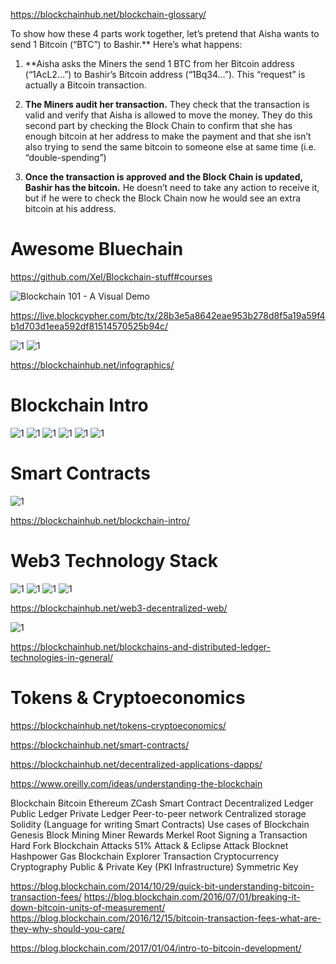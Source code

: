 https://blockchainhub.net/blockchain-glossary/


To show how these 4 parts work together, let’s pretend that Aisha wants to send 1 Bitcoin (“BTC”) to Bashir.** Here’s what happens:
1. **Aisha asks the Miners the send 1 BTC from her Bitcoin address (“1AcL2…”) to Bashir’s Bitcoin address (“1Bq34…”). This “request” is actually a Bitcoin transaction.

2. **The Miners audit her transaction.** They check that the transaction is valid and verify that Aisha is allowed to move the money. They do this second part by checking the Block Chain to confirm that she has enough bitcoin at her address to make the payment and that she isn’t also trying to send the same bitcoin to someone else at same time (i.e. “double-spending”)

3. **Once the transaction is approved and the Block Chain is updated, Bashir has the bitcoin.** He doesn’t need to take any action to receive it, but if he were to check the Block Chain now he would see an extra bitcoin at his address.


# Awesome Bluechain
https://github.com/Xel/Blockchain-stuff#courses

![Blockchain 101 - A Visual Demo](https://www.youtube.com/watch?v=_160oMzblY8)

https://live.blockcypher.com/btc/tx/28b3e5a8642eae953b278d8f5a19a59f4b1d703d1eea592df81514570525b94c/

![1](https://blockgeeks.com/wp-content/uploads/2017/05/infographics2-02-1024x488.png)
![1](https://blockgeeks.com/wp-content/uploads/2017/06/infographics-02New.png)


https://blockchainhub.net/infographics/

# Blockchain Intro
![1](https://blockchainhub.net/wp-content/uploads/2017/05/centralized-distributed-decentralized-768x432.jpg)
![1](https://blockchainhub.net/wp-content/uploads/2017/05/BC-2.png)
![1](https://blockchainhub.net/wp-content/uploads/2017/05/BC-5.png)
![1](https://blockchainhub.net/wp-content/uploads/2017/05/BC-3.png)
![1](https://blockchainhub.net/wp-content/uploads/2017/05/BC-1.png)
![1](https://blockchainhub.net/wp-content/uploads/2017/05/BC-4.png)


# Smart Contracts
![1](https://blockchainhub.net/wp-content/uploads/2017/05/BlockchainTechnologyStack.jpg)


https://blockchainhub.net/blockchain-intro/




# Web3 Technology Stack
![1](https://blockchainhub.net/wp-content/uploads/2017/05/web3-technology-stack-768x480.png)
![1](https://blockchainhub.net/wp-content/uploads/2017/05/web3stack-768x355.jpg)
![1](https://blockchainhub.net/wp-content/uploads/2016/07/weaving-the-ilp-fabric-into-bigchain-db-6-638.jpg)
![1](https://blockchainhub.net/wp-content/uploads/2016/07/Ur0e8-768x432.png)


https://blockchainhub.net/web3-decentralized-web/

![1](https://blockchainhub.net/wp-content/uploads/2016/07/Types-of-Blockchains-1.jpg)

https://blockchainhub.net/blockchains-and-distributed-ledger-technologies-in-general/


# Tokens & Cryptoeconomics
https://blockchainhub.net/tokens-cryptoeconomics/


https://blockchainhub.net/smart-contracts/


https://blockchainhub.net/decentralized-applications-dapps/



https://www.oreilly.com/ideas/understanding-the-blockchain


Blockchain
Bitcoin
Ethereum
ZCash
Smart Contract
Decentralized Ledger
Public Ledger
Private Ledger
Peer-to-peer network
Centralized storage
Solidity (Language for writing Smart Contracts)
Use cases of Blockchain
Genesis Block
Mining
Miner
Rewards
Merkel Root
Signing a Transaction
Hard Fork
Blockchain Attacks
51% Attack & Eclipse Attack
Blocknet
Hashpower
Gas
Blockchain Explorer
Transaction
Cryptocurrency
Cryptography
Public & Private Key (PKI Infrastructure)
Symmetric Key

https://blog.blockchain.com/2014/10/29/quick-bit-understanding-bitcoin-transaction-fees/
https://blog.blockchain.com/2016/07/01/breaking-it-down-bitcoin-units-of-measurement/
https://blog.blockchain.com/2016/12/15/bitcoin-transaction-fees-what-are-they-why-should-you-care/

https://blog.blockchain.com/2017/01/04/intro-to-bitcoin-development/
